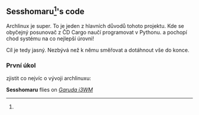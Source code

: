 ## Sesshomaru[^1]'s code

Archlinux je super. To je jeden z hlavních důvodů tohoto projektu. Kde se obyčejný posunovač z ČD Cargo naučí programovat v Pythonu. a pochopí chod systému na co nejlepší úrovni! 

Cíl je tedy jasný. Nezbývá než k němu směřovat a dotáhnout vše do konce.

### První úkol

zjistit co nejvíc o vývoji archlinuxu:

[^1]:
**Sesshomaru** flies on [_Garuda i3WM_](https://garudalinux.org/downloads.html)


